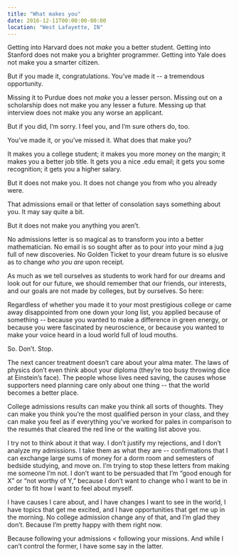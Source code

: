 ```yaml
---
title: "What makes you"
date: 2016-12-11T00:00:00-00:00
location: "West Lafayette, IN"
---
```


Getting into Harvard does not _make_ you a better student. Getting into Stanford does not make you a brighter programmer. Getting into Yale does not make you a smarter citizen.

But if you made it, congratulations. You’ve made it -- a tremendous opportunity.

Missing it to Purdue does not _make_ you a lesser person. Missing out on a scholarship does not make you any lesser a future. Messing up that interview does not make you any worse an applicant.

But if you did, I’m sorry. I feel you, and I’m sure others do, too.

You’ve made it, or you’ve missed it. What does that make you?

It makes you a college student; it makes you more money on the margin; it makes you a better job title. It gets you a nice .edu email; it gets you some recognition; it gets you a higher salary.

But it does not make you. It does not change you from who you already were.

That admissions email or that letter of consolation says something about you. It may say quite a bit.

But it does not make you anything you aren’t.

No admissions letter is so magical as to transform you into a better mathematician. No email is so sought after as to pour into your mind a jug full of new discoveries. No Golden Ticket to your dream future is so elusive as to change _who you are_ upon receipt.

As much as we tell ourselves as students to work hard for our dreams and look out for our future, we should remember that our friends, our interests, and our goals are not made by colleges, but by ourselves. So here:

Regardless of whether you made it to your most prestigious college or came away disappointed from one down your long list, you applied because of something -- because you wanted to make a difference in green energy, or because you were fascinated by neuroscience, or because you wanted to make your voice heard in a loud world full of loud mouths.

So. Don’t. Stop.

The next cancer treatment doesn’t care about your alma mater. The laws of physics don’t even think about your diploma (they’re too busy throwing dice at Einstein’s face). The people whose lives need saving, the causes whose supporters need planning care only about one thing -- that the world becomes a better place.

College admissions results can make you think all sorts of thoughts. They can make you think you’re the most qualified person in your class, and they can make you feel as if everything you’ve worked for pales in comparison to the resumés that cleared the red line or the waiting list above you.

I try not to think about it that way. I don’t justify my rejections, and I don’t analyze my admissions. I take them as what they are -- confirmations that I can exchange large sums of money for a dorm room and semesters of bedside studying, and move on. I’m trying to stop these letters from making me someone I’m not. I don’t want to be persuaded that I’m “good enough for X” or “not worthy of Y,” because I don’t want to change who I want to be in order to fit how I want to feel about myself.

I have causes I care about, and I have changes I want to see in the world, I have topics that get me excited, and I have opportunities that get me up in the morning. No college admission change any of that, and I’m glad they don’t. Because I’m pretty happy with them right now.

Because following your admissions < following your missions. And while I can’t control the former, I have some say in the latter.
